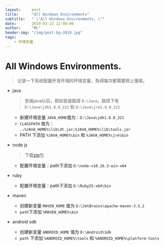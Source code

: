 ```yaml
---
layout:     post
title:      "All Windows Environments"
subtitle:   " \"All Windows Environments. \""
date:       2019-03-22 12:00:00
author:     "ML"
header-img: "/img/post-bg-2019.jpg"
tags:
    - 环境变量
---
```

# All Windows Environments. 

> 记录一下系统配置开发环境的环境变量，免得每次都需要网上搜索。

* java

    >安装java以后，假如安装路径 `D:\Java`，路径下有 `D:\Java\jdk1.8.0_221` 和 `D:\Java\jre1.8.0_221`
    * 新建环境变量 `JAVA_HOME`值为：`D:\Java\jdk1.8.0_221`
    * `CLASSPATH` 值为： `.;%JAVA_HOME%\lib\dt.jar;%JAVA_HOME%\lib\tools.jar`
    * PATH 下添加 `%JAVA_HOME%\bin` 和 `%JAVA_HOME%\jre\bin`
* node js
    >下载[zip](https://nodejs.org/zh-cn/)包
    + 配置环境变量：path下添加 `D:\node-v10.16.3-win-x64`
* ruby 
    + 配置环境变量：path下添加 `D:\Ruby25-x64\bin`
* maven
    + 创建新变量 `MAVEN_HOME` 值为 `D:\JetBrains\apache-maven-3.5.2`
    + `path`下添加 `%MAVEN_HOME%\bin`
* android sdk
    + 创建新变量 `ANDROID_HOME` 值为 `D:\Android\Sdk`
    + `path` 下添加 `%ANDROID_HOME%\tools` 和 `%ANDROID_HOME%\platform-tools`

